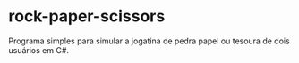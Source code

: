 # rock-paper-scissors
Programa simples para simular a jogatina de pedra papel ou tesoura de dois usuários em C#.
